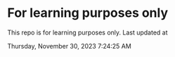 # For learning purposes only
This repo is for learning purposes only.
Last updated at

Thursday, November 30, 2023 7:24:25 AM

